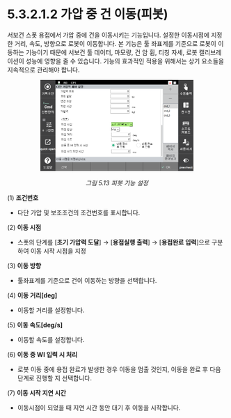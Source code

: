 ﻿# 5.3.2.1.2 가압 중 건 이동(피봇)

서보건 스폿 용접에서 가압 중에 건을 이동시키는 기능입니다. 설정한 이동시점에 지정한 거리, 속도, 방향으로 로봇이 이동합니다. 본 기능은 툴 좌표계를 기준으로 로봇이 이동하는 기능이기 때문에 서보건 툴 데이터, 마모량, 건 암 휨, 티칭 자세, 로봇 캘리브레이션이 성능에 영향을 줄 수 있습니다. 기능의 효과적인 적용을 위해서는 상기 요소들을 지속적으로 관리해야 합니다.

<p align=center>
<img src="../../../../_assets/image_57.png" width="70%"></img>
<em><p align="center">그림 5.13 피봇 기능 설정</p></em>
</p>

(1)  **조건번호**
-    다단 가압 및 보조조건의 조건번호를 표시합니다.
  
(2)  **이동 시점**
-   스폿의 단계를 [**초기 가압력 도달**] → [**용접실행 출력**] → [**용접완료 입력**]으로 구분하여 이동 시작 시점을 지정

(3)  **이동 방향**
-   툴좌표계를 기준으로 건이 이동하는 방향을 선택합니다.

(4)  **이동 거리\[deg]**
-   이동할 거리를 설정합니다.

(5)  **이동 속도\[deg/s]**
-   이동할 속도를 설정합니다.

(6)  **이동 중 WI 입력 시 처리**
-   로봇 이동 중에 용접 완료가 발생한 경우 이동을 멈출 것인지, 이동을 완료 후 다음 단계로 진행할 지 선택합니다.

(7)  **이동 시작 지연 시간**
-   이동시점이 되었을 때 지연 시간 동안 대기 후 이동을 시작합니다.
